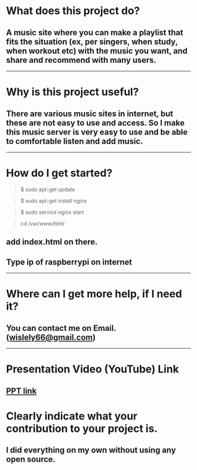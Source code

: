 # What does this project do? 
## A music site where you can make a playlist that fits the situation (ex, per singers, when study, when workout etc) with the music you want, and share and recommend with many users.
-----------------------------------
# Why is this project useful? 
## There are various music sites in internet, but these are not easy to use and access. So I make this music server is very easy to use and be able to comfortable listen and add music.
-----------------------------------
# How do I get started?
> $ sudo apt-get update

> $ sudo apt-get install nginx

> $ sudo service nginx start

> cd /var/www/html

## add index.html on there.
## Type ip of raspberrypi on internet
-----------------------------------
# Where can I get more help, if I need it? 
## You can contact me on Email. (wislely66@gmail.com)
-----------------------------------
# Presentation Video (YouTube) Link
[PPT link](https://youtu.be/pz5nTW_p32w, "PPT link")
-----------------------------------
# Clearly indicate what your contribution to your project is. 
## I did everything on my own without using any open source.
